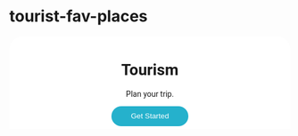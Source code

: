 # tourist-fav-places
<!DOCTYPE html>
<html>

<head>
    <link rel="stylesheet" href="https://stackpath.bootstrapcdn.com/bootstrap/4.5.2/css/bootstrap.min.css" integrity="sha384-JcKb8q3iqJ61gNV9KGb8thSsNjpSL0n8PARn9HuZOnIxN0hoP+VmmDGMN5t9UJ0Z" crossorigin="anonymous">
    <script src="https://code.jquery.com/jquery-3.5.1.slim.min.js" integrity="sha384-DfXdz2htPH0lsSSs5nCTpuj/zy4C+OGpamoFVy38MVBnE+IbbVYUew+OrCXaRkfj" crossorigin="anonymous"></script>
    <script src="https://cdn.jsdelivr.net/npm/popper.js@1.16.1/dist/umd/popper.min.js" integrity="sha384-9/reFTGAW83EW2RDu2S0VKaIzap3H66lZH81PoYlFhbGU+6BZp6G7niu735Sk7lN" crossorigin="anonymous"></script>
    <script src="https://stackpath.bootstrapcdn.com/bootstrap/4.5.2/js/bootstrap.min.js" integrity="sha384-B4gt1jrGC7Jh4AgTPSdUtOBvfO8shuf57BaghqFfPlYxofvL8/KUEfYiJOMMV+rV" crossorigin="anonymous"></script>
</head>

<body>
    <div id="sectionHome">
        <div class="bg-container d-flex flex-column justify-content-end">
            <div class="tourism-card">
                <h1 class="main-heading">Tourism</h1>
                <p class="paragraph">Plan your trip.</p>
                <button class="button" onclick="display('sectionFavouritePlaces')">
                    Get Started
                </button>
            </div>
        </div>
    </div>
    <div id="sectionFavouritePlaces">
        <div class="favourite-places-bg-container">
            <h1 class="favourite-places-heading">Favourite Places</h1>
            <div class="favourite-place-card-container d-flex flex-row" onclick="display('sectionTajMahalDetailedView')">
                <div>
                    <h1 class="favourite-place-card-heading">Taj Mahal</h1>
                    <p class="favourite-place-card-description">
                        If there was just one symbol to represent all of India, it would
                        be the Taj Mahal
                    </p>
                </div>
                <img src="https://d1tgh8fmlzexmh.cloudfront.net/ccbp-static-website/tajmahal-img.png" class="favourite-place-card-image" />
            </div>
            <div class="favourite-place-card-container d-flex flex-row" onclick="display('sectionGoldenTempleDetailedView')">
                <div>
                    <h1 class="favourite-place-card-heading">Golden Temple</h1>
                    <p class="favourite-place-card-description">
                        Amritsar is world-famous for the beautiful and highly revered
                        Golden Temple
                    </p>
                </div>
                <img src="https://d1tgh8fmlzexmh.cloudfront.net/ccbp-static-website/golden-temple-img.png" class="favourite-place-card-image" />
            </div>

            <div class="favourite-place-card-container d-flex flex-row" onclick="display('sectionVaranasiTempleDetailedView')">
                <div>
                    <h1 class="favourite-place-card-heading">Varanasi Temple</h1>
                    <p class="favourite-place-card-description">
                        Varanasi Temple is most famous Hindu temples dedicated to Lord
                        Shiva
                    </p>
                </div>
                <img src="https://d1tgh8fmlzexmh.cloudfront.net/ccbp-static-website/varanasi-temple-img.png" class="favourite-place-card-image" />
            </div>
            <div class="favourite-place-card-container d-flex flex-row" onclick="display('sectionMysorePalaceDetailedView')">
                <div>
                    <h1 class="favourite-place-card-heading">Mysore Palace</h1>
                    <p class="favourite-place-card-description">
                        The Mysore Palace is a historical palace and the royal residence
                        at Mysore .
                    </p>
                </div>
                <img src="https://d1tgh8fmlzexmh.cloudfront.net/ccbp-static-website/mysore-palace-img.png" class="favourite-place-card-image" />
            </div>
            <button class="btn btn-dark" onclick="display('sectionHome')">
                back
            </button>
        </div>
    </div>


    <div id="sectionTajMahalDetailedView">
        <div class="detailed-view-bg-container">
            <h1 class="detailed-view-heading">Detailed View</h1>
            <div class="detailed-view-card-container">
                <div id="carouselExampleIndicators1" class="carousel slide" data-ride="carousel">
                    <ol class="carousel-indicators">
                        <li data-target="#carouselExampleIndicators" data-slide-to="0" class="active"></li>
                        <li data-target="#carouselExampleIndicators" data-slide-to="1"></li>
                        <li data-target="#carouselExampleIndicators" data-slide-to="2"></li>
                    </ol>
                    <div class="carousel-inner">
                        <div class="carousel-item active">
                            <img src="https://d1tgh8fmlzexmh.cloudfront.net/ccbp-static-website/tajmahal-c1-img.png" class="d-block w-100" alt="..." />
                        </div>
                        <div class="carousel-item">
                            <img src="https://d1tgh8fmlzexmh.cloudfront.net/ccbp-static-website/tajmahal-c2-img.png" class="d-block w-100" alt="..." />
                        </div>
                        <div class="carousel-item">
                            <img src="https://d1tgh8fmlzexmh.cloudfront.net/ccbp-static-website/tajmahal-c3-img.png" class="d-block w-100" alt="..." />
                        </div>
                    </div>
                    <a class="carousel-control-prev" href="#carouselExampleIndicators1" role="button" data-slide="prev">
                        <span class="carousel-control-prev-icon" aria-hidden="true"></span>
                        <span class="sr-only">Previous</span>
                    </a>
                    <a class="carousel-control-next" href="#carouselExampleIndicators1" role="button" data-slide="next">
                        <span class="carousel-control-next-icon" aria-hidden="true"></span>
                        <span class="sr-only">Next</span>
                    </a>
                </div>
                <div class="detailed-view-card-text-container">
                    <h1 class="detailed-view-card-heading">Taj Mahal</h1>
                    <p class="detailed-view-card-description">
                        The Taj Mahal is considered to be the greatest architectural
                        achievement in the whole range of Indo-Islamic architecture. Its
                        recognised architectonic beauty has a rhythmic combination of
                        solids and voids, concave and convex and light shadow; such as
                        arches and domes further increases the aesthetic aspect. Not a
                        piece of architecture, as other buildings are, but the proud
                        passions of an emperor’s love wrought in living stones.
                    </p>
                </div>
            </div>
            <button class="btn btn-dark" onclick="display('sectionFavouritePlaces')">
                back
            </button>
        </div>
    </div>



    <div id="sectionGoldenTempleDetailedView">
        <div class="detailed-view-bg-container">
            <h1 class="detailed-view-heading">Detailed View</h1>
            <div class="detailed-view-card-container">
                <div id="goldenTempleCarousel" class="carousel slide" data-ride="carousel">
                    <ol class="carousel-indicators">
                        <li data-target="#goldenTempleCarousel" data-slide-to="0" class="active"></li>
                        <li data-target="#goldenTempleCarousel" data-slide-to="1"></li>
                        <li data-target="#goldenTempleCarousel" data-slide-to="2"></li>
                    </ol>
                    <div class="carousel-inner">
                        <div class="carousel-item active">
                            <img src="https://d1tgh8fmlzexmh.cloudfront.net/ccbp-static-website/goldentemple1-img.png" class="d-block w-100" alt="..." />
                        </div>
                        <div class="carousel-item">
                            <img src="https://d1tgh8fmlzexmh.cloudfront.net/ccbp-static-website/goldentemple2-img.png" class="d-block w-100" alt="..." />
                        </div>
                        <div class="carousel-item">
                            <img src="https://d1tgh8fmlzexmh.cloudfront.net/ccbp-static-website/goldentemple3-img.png" class="d-block w-100" alt="..." />
                        </div>
                    </div>
                    <a class="carousel-control-prev" href="#goldenTempleCarousel" role="button" data-slide="prev">
                        <span class="carousel-control-prev-icon" aria-hidden="true"> </span>
                        <span class="sr-only">Previous</span>
                    </a>
                    <a class="carousel-control-next" href="#goldenTempleCarousel" role="button" data-slide="next">
                        <span class="carousel-control-next-icon" aria-hidden="true"> </span>
                        <span class="sr-only">Next</span>
                    </a>
                </div>
                <div class="detailed-view-card-text-container">
                    <h1 class="detailed-view-card-heading">Golden Temple</h1>
                    <p class="detailed-view-card-description">
                        The Golden Temple, also known as Harmandir Sahib, meaning "abode of
                        God", is a gurdwara located in the city of Amritsar, Punjab, India.The
                        gurdwara is built around a man-made pool (sarovar) that was completed
                        by the fourth Sikh Guru, Guru Ram Das in 1577.
                    </p>
                </div>
            </div>
            <button class="btn btn-dark" onclick="display('sectionFavouritePlaces')">
                back
            </button>
        </div>
    </div>



    <div id="sectionMysorePalaceDetailedView">
        <div class="detailed-view-bg-container">
            <h1 class="detailed-view-heading">Detailed View</h1>
            <div class="detailed-view-card-container">
                <div id="MysorePalaceCarousel" class="carousel slide" data-ride="carousel">
                    <ol class="carousel-indicators">
                        <li data-target="#mysorePalaceCarousel" data-slide-to="0" class="active"></li>
                        <li data-target="#mysorePalaceCarousel" data-slide-to="1"></li>
                        <li data-target="#mysorePalaceCarousel" data-slide-to="2"></li>
                    </ol>
                    <div class="carousel-inner">
                        <div class="carousel-item active">
                            <img src="https://d1tgh8fmlzexmh.cloudfront.net/ccbp-static-website/mysore-palace1-img.png" class="d-block w-100" alt="..." />
                        </div>
                        <div class="carousel-item">
                            <img src="https://d1tgh8fmlzexmh.cloudfront.net/ccbp-static-website/mysore-palace2-img.png" class="d-block w-100" alt="..." />
                        </div>
                        <div class="carousel-item">
                            <img src="https://d1tgh8fmlzexmh.cloudfront.net/ccbp-static-website/mysore-palace3-img.png" class="d-block w-100" alt="..." />
                        </div>
                    </div>
                    <a class="carousel-control-prev" href="#mysorePalaceCarousel" role="button" data-slide="prev">
                        <span class="carousel-control-prev-icon" aria-hidden="true"></span>
                        <span class="sr-only">Previous</span>
                    </a>
                    <a class="carousel-control-next" href="#mysorePalaceCarousel" role="button" data-slide="next">
                        <span class="carousel-control-next-icon" aria-hidden="true"></span>
                        <span class="sr-only">Next</span>
                    </a>
                </div>
                <div class="detailed-view-card-text-container">
                    <h1 class="detailed-view-card-heading">Mysore Palace</h1>
                    <p class="detailed-view-card-description">
                        Mysore Palace, also called Amba Vilas Palace, is one of the most magnificent and largest palaces in India. Situated in the southern state of Karnataka, it used to be the official residence of the Wodeyar Dynasty, the rulers of Mysore from 1399 to 1950. The grand palace stands tall in the heart of Mysore city and attracts visitors from across the world. Being one of the prime attractions in India after the Taj Mahal, it certainly deserves a place in every traveler’s bucket list.
                    </p>
                </div>
            </div>
            <button class="btn btn-dark" onclick="display('sectionFavouritePlaces')">
                back
            </button>
        </div>
    </div>


    <div id="sectionVaranasiTempleDetailedView">
        <div class="detailed-view-bg-container">
            <h1 class="detailed-view-heading">Detailed View</h1>
            <div class="detailed-view-card-container">
                <div id="varanasiTempleCarousel" class="carousel slide" data-ride="carousel">
                    <ol class="carousel-indicators">
                        <li data-target="#varanasiTempleCarousel" data-slide-to="0" class="active"></li>
                        <li data-target="#varanasiTempleCarousel" data-slide-to="1"></li>
                        <li data-target="#varanasiTempleCarousel" data-slide-to="2"></li>
                    </ol>
                    <div class="carousel-inner">
                        <div class="carousel-item active">
                            <img src="https://d1tgh8fmlzexmh.cloudfront.net/ccbp-static-website/varanasi1-img.png" class="d-block w-100" alt="..." />
                        </div>
                        <div class="carousel-item">
                            <img src="https://d1tgh8fmlzexmh.cloudfront.net/ccbp-static-website/varanasi2-img.png" class="d-block w-100" alt="..." />
                        </div>
                        <div class="carousel-item">
                            <img src="https://d1tgh8fmlzexmh.cloudfront.net/ccbp-static-website/varanasi3-img.png" class="d-block w-100" alt="..." />
                        </div>
                    </div>
                    <a class="carousel-control-prev" href="#varanasiTempleCarousel" role="button" data-slide="prev">
                        <span class="carousel-control-prev-icon" aria-hidden="true"></span>
                        <span class="sr-only">Previous</span>
                    </a>
                    <a class="carousel-control-next" href="#varanasiTempleCarousel" role="button" data-slide="next">
                        <span class="carousel-control-next-icon" aria-hidden="true"></span>
                        <span class="sr-only">Next</span>
                    </a>
                </div>
                <div class="detailed-view-card-text-container">
                    <h1 class="detailed-view-card-heading">Varanasi Temple</h1>
                    <p class="detailed-view-card-description">
                        Sri Kashi Vishwanath Temple also known as the Golden Temple, it is dedicated to Lord Shiva, the presiding deity of the city. Varanasi is Said to be the point at which the first jyotirlinga, the fiery pillar of light by which shiva manifested has supremacy over others gods, broke through the Earth’s crust and flared towards the heavens. More than the Gaths and even the Ganga, the Shivalinga installed in the temple remains the devotional focus of Varanasi.
                    </p>
                </div>
            </div>
            <button class="btn btn-dark" onclick="display('sectionFavouritePlaces')">
                back
            </button>
        </div>
    </div>
  <style>@import url('https://fonts.googleapis.com/css2?family=Bree+Serif&family=Caveat:wght@400;700&family=Lobster&family=Monoton&family=Open+Sans:ital,wght@0,400;0,700;1,400;1,700&family=Playfair+Display+SC:ital,wght@0,400;0,700;1,700&family=Playfair+Display:ital,wght@0,400;0,700;1,700&family=Roboto:ital,wght@0,400;0,700;1,400;1,700&family=Source+Sans+Pro:ital,wght@0,400;0,700;1,700&family=Work+Sans:ital,wght@0,400;0,700;1,700&display=swap');

.bg-container {
    background-image: url("https://d1tgh8fmlzexmh.cloudfront.net/ccbp-static-website/ocean.jpg");
    height: 100vh;
    background-size: cover;
}

.tourism-card {
    text-align: center;
    background-color: white;
    border-top-left-radius: 25px;
    border-top-right-radius: 25px;
    padding: 5px;
}

.button {
    color: white;
    background-color: #25b1cc;
    width: 138px;
    height: 36px;
    border-width: 0px;
    border-radius: 20px;
}

.main-heading {
    font-family: "Roboto";
}

.paragraph {
    font-family: "Roboto";
}

.favourite-places-bg-container {
    background-image: url("https://d1tgh8fmlzexmh.cloudfront.net/ccbp-static-website/towerbg.png");
    height: 100%;
    background-size: cover;
    padding: 24px;
}

.favourite-places-heading {
    color: white;
    font-family: "Roboto";
    font-size: 28px;
    font-weight: bold;
}

.favourite-place-card-container {
    background-color: white;
    border-radius: 8px;
    padding: 16px;
    margin-bottom: 15px;
}

.favourite-place-card-heading {
    color: #0f0e46;
    font-family: "Roboto";
    font-size: 23px;
    font-weight: bold;
}

.favourite-place-card-description {
    color: #6c6b70;
    font-family: "Roboto";
    font-size: 13px;
}

.favourite-place-card-image {
    width: 80px;
    height: 100px;
}

.favourite-place-card-text-container {
    margin-right: 15px;
}

.detailed-view-bg-container {
    background-image: url("https://d1tgh8fmlzexmh.cloudfront.net/ccbp-static-website/seabg.png");
    background-size: cover;
    height: 100%;
    padding: 20px;
}

.detailed-view-heading {
    color: white;
    font-family: "Roboto";
    font-size: 28px;
    font-weight: bold;
    padding: 24px;
}

.detailed-view-card-container {
    background-color: white;
    border-bottom-right-radius: 8px;
    border-bottom-left-radius: 8px;
    margin: 24px;
}

.detailed-view-card-heading {
    color: #0f0e46;
    font-family: "Roboto";
    font-size: 23px;
    font-weight: bold;
}

.detailed-view-card-description {
    color: #6c6b70;
    font-family: "Roboto";
    font-size: 13px;
}

.detailed-view-card-text-container {
    padding: 16px;
}</style>

    <script type="text/javascript" src="https://d1tgh8fmlzexmh.cloudfront.net/ccbp-static-website/js/ccbp-ui-kit.js"></script>
</body>

</html>
